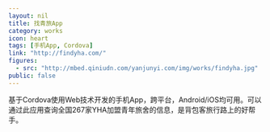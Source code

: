 ```yaml
---
layout: nil
title: 找青旅App
category: works
icon: heart
tags: [手机App, Cordova]
link: "http://findyha.com/"
figures:
  - src: "http://mbed.qiniudn.com/yanjunyi.com/img/works/findyha.jpg"
public: false
---
```


基于Cordova使用Web技术开发的手机App，跨平台，Android/iOS均可用。可以通过此应用查询全国267家YHA加盟青年旅舍的信息，是背包客旅行路上的好帮手。
